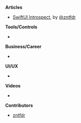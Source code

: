 
**Articles**

* [SwiftUI Introspect](https://www.fivestars.blog/articles/swiftui-introspect/), by [@zntfdr](https://twitter.com/zntfdr)

**Tools/Controls**

* 

**Business/Career**

* 

**UI/UX**

* 

**Videos**

* 

**Contributors**

* [zntfdr](https://github.com/zntfdr)

